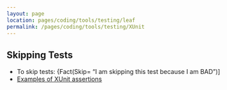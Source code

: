 ```yaml
---
layout: page
location: pages/coding/tools/testing/leaf
permalink: /pages/coding/tools/testing/XUnit
---
```


## Skipping Tests

- To skip tests: {Fact(Skip= “I am skipping this test because I am BAD”)\]
- [Examples of XUnit assertions](https://hamidmosalla.com/2020/01/12/xunit-part-2-value-and-type-based-assertions-in-xunit/)
